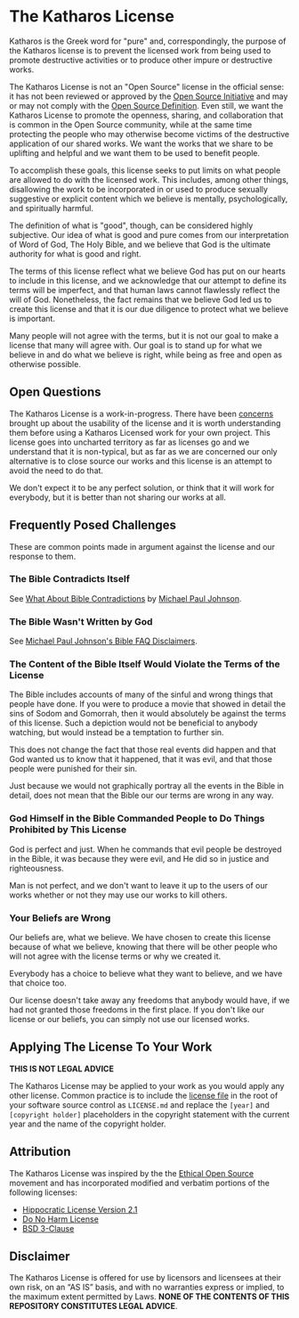 # The Katharos License

Katharos is the Greek word for "pure" and, correspondingly, the purpose of the Katharos license is to prevent the licensed work from being used to promote destructive activities or to produce other impure or destructive works.

The Katharos License is not an "Open Source" license in the official sense: it has not been reviewed or approved by the [Open Source Initiative][osi] and may or may not comply with the [Open Source Definition][osd]. Even still, we want the Katharos License to promote the openness, sharing, and collaboration that is common in the Open Source community, while at the same time protecting the people who may otherwise become victims of the destructive application of our shared works. We want the works that we share to be uplifting and helpful and we want them to be used to benefit people.

To accomplish these goals, this license seeks to put limits on what people are allowed to do with the licensed work. This includes, among other things, disallowing the work to be incorporated in or used to produce sexually suggestive or explicit content which we believe is mentally, psychologically, and spiritually harmful.

The definition of what is "good", though, can be considered highly subjective. Our idea of what is good and pure comes from our interpretation of Word of God, The Holy Bible, and we believe that God is the ultimate authority for what is good and right.

The terms of this license reflect what we believe God has put on our hearts to include in this license, and we acknowledge that our attempt to define its terms will be imperfect, and that human laws cannot flawlessly reflect the will of God. Nonetheless, the fact remains that we believe God led us to create this license and that it is our due diligence to protect what we believe is important.

Many people will not agree with the terms, but it is not our goal to make a license that many will agree with. Our goal is to stand up for what we believe in and do what we believe is right, while being as free and open as otherwise possible.

[osi]: https://opensource.org/
[osd]: https://opensource.org/docs/osd

## Open Questions

The Katharos License is a work-in-progress. There have been [concerns] brought up about the usability of the license and it is worth understanding them before using a Katharos Licensed work for your own project. This license goes into uncharted territory as far as licenses go and we understand that it is non-typical, but as far as we are concerned our only alternative is to close source our works and this license is an attempt to avoid the need to do that.

We don't expect it to be any perfect solution, or think that it will work for everybody, but it is better than not sharing our works at all.

[concerns]: https://github.com/katharostech/bevy_retro/issues/1

## Frequently Posed Challenges

These are common points made in argument against the license and our response to them.

### The Bible Contradicts Itself

See [What About Bible Contradictions][contradictions] by [Michael Paul Johnson][mpj].

### The Bible Wasn't Written by God

See [Michael Paul Johnson's Bible FAQ Disclaimers][disclaimers].

[disclaimers]: https://ebible.org/bible/biblefaq.htm#Disclaimers
[contradictions]: https://ebible.org/bible/biblefaq.htm#contradictions
[mpj]: http://kahunapule.org/

### The Content of the Bible Itself Would Violate the Terms of the License

The Bible includes accounts of many of the sinful and wrong things that people have done. If you were to produce a movie that showed in detail the sins of Sodom and Gomorrah, then it would absolutely be against the terms of this license. Such a depiction would not be beneficial to anybody watching, but would instead be a temptation to further sin.

This does not change the fact that those real events did happen and that God wanted us to know that it happened, that it was evil, and that those people were punished for their sin.

Just because we would not graphically portray all the events in the Bible in detail, does not mean that the Bible our our terms are wrong in any way.

### God Himself in the Bible Commanded People to Do Things Prohibited by This License

God is perfect and just. When he commands that evil people be destroyed in the Bible, it was because they were evil, and He did so in justice and righteousness.

Man is not perfect, and we don't want to leave it up to the users of our works whether or not they may use our works to kill others.

### Your Beliefs are Wrong

Our beliefs are, what we believe. We have chosen to create this license because of what we believe, knowing that there will be other people who will not agree with the license terms or why we created it.

Everybody has a choice to believe what they want to believe, and we have that choice too.

Our license doesn't take away any freedoms that anybody would have, if we had not granted those freedoms in the first place. If you don't like our license or our beliefs, you can simply not use our licensed works.

## Applying The License To Your Work

**THIS IS NOT LEGAL ADVICE**

The Katharos License may be applied to your work as you would apply any other license. Common practice is to include the [license file](./LICENSE.md) in the root of your software source control as `LICENSE.md` and replace the `[year]` and `[copyright holder]` placeholders in the copyright statement with the current year and the name of the copyright holder.

## Attribution

The Katharos License was inspired by the the [Ethical Open Source][eos] movement and has incorporated modified and verbatim portions of the following licenses:

- [Hippocratic License Version 2.1](https://firstdonoharm.dev/version/2/1/license.html)
- [Do No Harm License](https://github.com/raisely/NoHarm)
- [BSD 3-Clause](https://spdx.org/licenses/BSD-3-Clause.html)

[eos]: https://ethicalsource.dev/

## Disclaimer

The Katharos License is offered for use by licensors and licensees at their own risk, on an “AS IS” basis, and with no warranties express or implied, to the maximum extent permitted by Laws. **NONE OF THE CONTENTS OF THIS REPOSITORY CONSTITUTES LEGAL ADVICE**.

